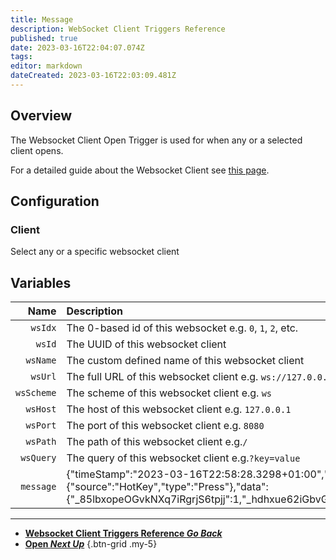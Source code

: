 ```yaml
---
title: Message
description: WebSocket Client Triggers Reference
published: true
date: 2023-03-16T22:04:07.074Z
tags: 
editor: markdown
dateCreated: 2023-03-16T22:03:09.481Z
---
```


## Overview
The Websocket Client Open Trigger is used for when any or a selected client opens.

For a detailed guide about the Websocket Client see [this page](/Servers-Clients/WebSocket-Clients).

## Configuration
### Client
Select any or a specific websocket client

## Variables
Name | Description
----:|:------------
`wsIdx` | The 0-based id of this websocket e.g. `0`, `1`, `2`, etc.
`wsId` | The UUID of this websocket client
`wsName` | The custom defined name of this websocket client
`wsUrl` | The full URL of this websocket client e.g. `ws://127.0.0.1:8080/`
`wsScheme` | The scheme of this websocket client e.g. `ws`
`wsHost` | The host of this websocket client e.g. `127.0.0.1`
`wsPort` | The port of this websocket client e.g. `8080`
`wsPath` | The path of this websocket client e.g.`/`
`wsQuery` | The query of this websocket client e.g.`?key=value`
`message` | {"timeStamp":"2023-03-16T22:58:28.3298+01:00","event":{"source":"HotKey","type":"Press"},"data":{"_85lbxopeOGvkNXq7iRgrjS6tpjj":1,"_hdhxue62iGbvG5rnMWU0dxGe29p":96}}

---

- [<i class="mdi mdi-chevron-left"></i>**Websocket Client Triggers Reference *Go Back***](/Triggers/Core/Websocket/Client)
- [<i class="mdi mdi-server-network primary--text"></i> **Open *Next Up***](/Triggers/Core/Websocket/Client/Open)
{.btn-grid .my-5}